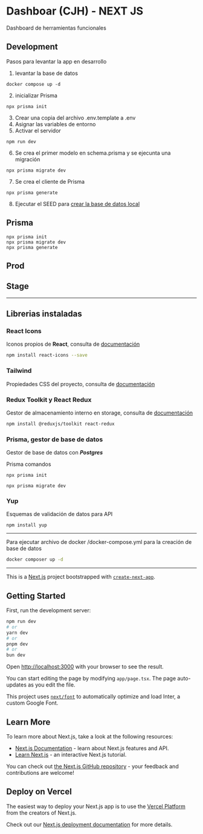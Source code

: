 # Dashboar (CJH) - NEXT JS

Dashboard de herramientas funcionales 

## Development
Pasos para levantar la app en desarrollo

1. levantar la base de datos
```
docker compose up -d
```

2. inicializar Prisma
```
npx prisma init
```

3. Crear una copia del archivo .env.template a .env
4. Asignar las variables de entorno
5. Activar el servidor 
```
npm run dev
```

6. Se crea el primer modelo en schema.prisma y se ejecunta una migración
```
npx prisma migrate dev
```
7. Se crea el cliente de Prisma 
```
npx prisma generate
```
8. Ejecutar el SEED para [crear la base de datos local](http://localhost:3000/api/seed)

## Prisma
```
npx prisma init
npx prisma migrate dev
npx prisma generate
```

## Prod

## Stage
____________________________________________________________________________________________________________

## Librerias instaladas

### React Icons

Iconos propios de **React**, consulta de [documentación](https://react-icons.github.io/react-icons/)

```bash
npm install react-icons --save
```
### Tailwind

Propiedades CSS del proyecto, consulta de [documentación](https://tailwindcss.com/docs/installation)

### Redux Toolkit y React Redux

Gestor de almacenamiento interno en storage, consulta de [documentación](https://redux-toolkit.js.org/introduction/getting-started)

```bash
npm install @reduxjs/toolkit react-redux
```
### Prisma, gestor de base de datos

Gestor de base de datos con ***Postgres***

Prisma comandos

```
npx prisma init

npx prisma migrate dev
```

### Yup 

Esquemas de validación de datos para API

```
npm install yup
```
____________________________________________________________________________________________________________

Para ejecutar archivo de docker /docker-compose.yml para la creación de base de datos

```bash
docker composer up -d
```

____________________________________________________________________________________________________________

This is a [Next.js](https://nextjs.org/) project bootstrapped with [`create-next-app`](https://github.com/vercel/next.js/tree/canary/packages/create-next-app).

## Getting Started

First, run the development server:

```bash
npm run dev
# or
yarn dev
# or
pnpm dev
# or
bun dev
```

Open [http://localhost:3000](http://localhost:3000) with your browser to see the result.

You can start editing the page by modifying `app/page.tsx`. The page auto-updates as you edit the file.

This project uses [`next/font`](https://nextjs.org/docs/basic-features/font-optimization) to automatically optimize and load Inter, a custom Google Font.

## Learn More

To learn more about Next.js, take a look at the following resources:

- [Next.js Documentation](https://nextjs.org/docs) - learn about Next.js features and API.
- [Learn Next.js](https://nextjs.org/learn) - an interactive Next.js tutorial.

You can check out [the Next.js GitHub repository](https://github.com/vercel/next.js/) - your feedback and contributions are welcome!

## Deploy on Vercel

The easiest way to deploy your Next.js app is to use the [Vercel Platform](https://vercel.com/new?utm_medium=default-template&filter=next.js&utm_source=create-next-app&utm_campaign=create-next-app-readme) from the creators of Next.js.

Check out our [Next.js deployment documentation](https://nextjs.org/docs/deployment) for more details.
